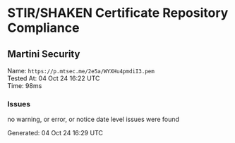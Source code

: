 # STIR/SHAKEN Certificate Repository Compliance

## Martini Security

Name: `https://p.mtsec.me/2e5a/WYXHu4pmdiI3.pem`\
Tested At: 04 Oct 24 16:22 UTC\
Time: 98ms

### Issues

no warning, or error, or notice date level issues were found

Generated: 04 Oct 24 16:29 UTC